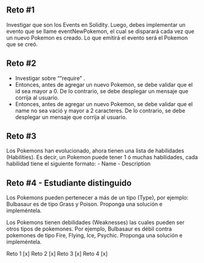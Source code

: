 <h2>Reto #1</h2>
Investigar que son los Events en Solidity. Luego, debes implementar un evento que se llame eventNewPokemon, el cual se disparará cada vez que un nuevo Pokemon es creado.  Lo que emitirá el evento será el Pokemon que se creó.

<h2>Reto #2</h2>

- Investigar sobre “”require” .
- Entonces, antes de agregar un nuevo Pokemon,  se debe validar que el id sea mayor a 0. De lo contrario, se debe desplegar un mensaje que corrija al usuario.
- Entonces, antes de agregar un nuevo Pokemon,  se debe validar que el name no sea vació y mayor a 2 caracteres. De lo contrario, se debe desplegar un mensaje que corrija al usuario.

<h2>Reto #3</h2>
Los Pokemons han evolucionado, ahora tienen una lista de habilidades (Habilities). Es decir, un Pokemon puede tener 1 ó muchas habilidades, cada habilidad tiene el siguiente formato:
- Name
- Description


<h2>Reto #4 - Estudiante distinguido </h2>
Los Pokemons pueden pertenecer a más de un tipo (Type), por ejemplo: Bulbasaur es de tipo Grass y Poison. Proponga una solución e impleméntela.

Los Pokemons  tienen debilidades (Weaknesses) las cuales pueden ser otros tipos de pokemones. Por ejemplo,  Bulbasaur es débil contra pokemones de tipo Fire, Flying, Ice, Psychic. Proponga una solución e impleméntela.

Reto 1 [x]
Reto 2 [x]
Reto 3 [x]
Reto 4 [x]
